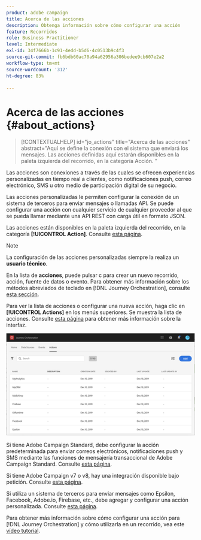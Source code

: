 ```yaml
---
product: adobe campaign
title: Acerca de las acciones
description: Obtenga información sobre cómo configurar una acción
feature: Recorridos
role: Business Practitioner
level: Intermediate
exl-id: 34f7666b-1c91-4edd-b5d6-4c0513b9c4f3
source-git-commit: fb6bdb60ac70a94a62956a306bedee9cb607e2a2
workflow-type: tm+mt
source-wordcount: '312'
ht-degree: 83%

---
```


# Acerca de las acciones {#about_actions}

>[!CONTEXTUALHELP]
>id="jo_actions"
>title="Acerca de las acciones"
>abstract="Aquí se define la conexión con el sistema que enviará los mensajes. Las acciones definidas aquí estarán disponibles en la paleta izquierda del recorrido, en la categoría Acción. "

Las acciones son conexiones a través de las cuales se ofrecen experiencias personalizadas en tiempo real a clientes, como notificaciones push, correo electrónico, SMS u otro medio de participación digital de su negocio.

Las acciones personalizadas le permiten configurar la conexión de un sistema de terceros para enviar mensajes o llamadas API. Se puede configurar una acción con cualquier servicio de cualquier proveedor al que se pueda llamar mediante una API REST con carga útil en formato JSON.

Las acciones están disponibles en la paleta izquierda del recorrido, en la categoría **[!UICONTROL Action]**. Consulte [esta página](../building-journeys/about-action-activities.md).

>[!NOTE]
>
>La configuración de las acciones personalizadas siempre la realiza un **usuario técnico**.

En la lista de **acciones**, puede pulsar c para crear un nuevo recorrido, acción, fuente de datos o evento. Para obtener más información sobre los métodos abreviados de teclado en [!DNL Journey Orchestration], consulte [esta sección](../about/user-interface.md#section_ksq_zr1_ffb).

Para ver la lista de acciones o configurar una nueva acción, haga clic en **[!UICONTROL Actions]** en los menús superiores. Se muestra la lista de acciones. Consulte [esta página](../about/user-interface.md) para obtener más información sobre la interfaz.

![](../assets/custom1.png)

Si tiene Adobe Campaign Standard, debe configurar la acción predeterminada para enviar correos electrónicos, notificaciones push y SMS mediante las funciones de mensajería transaccional de Adobe Campaign Standard. Consulte [esta página](../action/working-with-adobe-campaign.md).

Si tiene Adobe Campaign v7 o v8, hay una integración disponible bajo petición. Consulte [esta página](../action/acc-action.md).

Si utiliza un sistema de terceros para enviar mensajes como Epsilon, Facebook, Adobe.io, Firebase, etc., debe agregar y configurar una acción personalizada. Consulte [esta página](../action/about-custom-action-configuration.md).

Para obtener más información sobre cómo configurar una acción para [!DNL Journey Orchestration] y cómo utilizarla en un recorrido, vea este [vídeo tutorial](https://experienceleague.adobe.com/docs/platform-learn/tutorials/journey-orchestration/configure-actions.html).
